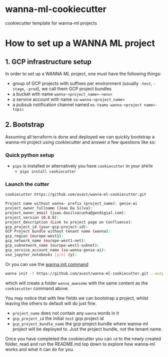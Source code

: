 # wanna-ml-cookiecutter

cookiecutter template for wanna-ml projects


# How to set up a WANNA ML project

## 1. GCP infrastructure setup

In order to set up a WANNA ML project, one must have the following things:
- group of GCP projects with suffixes per environment (usually `-test`, `-stage`, `-prod`), we call them GCP project bundles
- a bucket with name `wanna-<project_name>-<env>`
- a service account with name `sa-wanna-<project_name>`
- a pubsub notification channel named `ms-teams-wanna-<project name>-topic`

## 2. Bootstrap
Assuming all terraform is done and deployed we can quickly bootstrap a wanna-ml project using cookiecutter and answer a few questions like so:

### Quick python setup

* `pipx` is installed or alternatively you have `cookiecutter` in your `$PATH` 
  * ```pipx install cookiecutter```

### Launch the cutter
```bash
cookiecutter https://github.com/avast/wanna-ml-cookiecutter.git

Project name without wanna- prefix (project_name): genie-ai
project_owner_fullname (Joao Da Silva):
project_owner_email (joao.dasilvacunha@gendigial.com):
project_version (0.0.0):
project_description (Link to project page on Confluence):
gcp_project_id (your-gcp-project-id):
GCP Project bundle without tenant name (wanna):
gcp_region (europe-west1):
gcp_network_name (europe-west1-net):
gcp_subnetwork_name (europe-west1-subnet):
gcp_service_account_name (sa-wanna-genie-ai):
use_jupyter_notebooks [y/n] (y):
```

Or you can use the [wanna init command](https://avast.github.io/wanna-ml/tutorial/pipeline/#initialize-wanna-project)
```bash
wanna init -t https://github.com/avast/wanna-ml-cookiecutter.git --output-dir wanna_awesome
```
which will create a folder `wanna_awesome` with the same content as the `cookiecutter` command above.

You may notice that with few fields we can bootstrap a project, whilst leaving the others to default will do just fine.

* `project_name` does not contain any `wanna` words in it
* `gcp_project_id` the initial `test` gcp project id
* `gcp_project_bundle_name` the gcp project bundle where wanna-ml project will be deployed to. Just the project bundle, not the tenant name.

Once you have completed the cookiecutter you can `cd` to the newly created folder, 
read and run the README.md top down to explore how wanna-ml works and what it can do for you.
